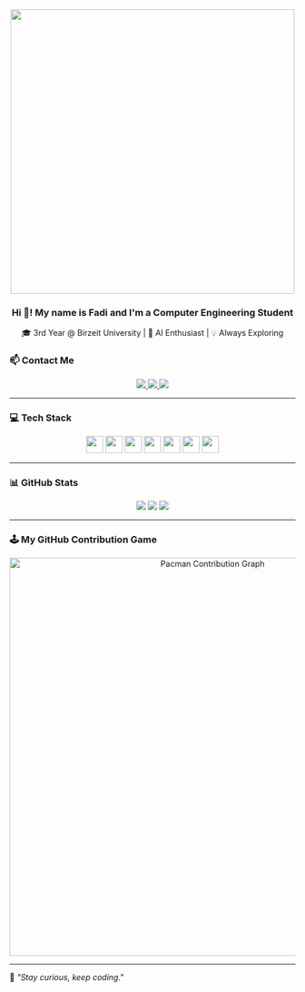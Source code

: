 
<div align="center">
  <img src="https://media1.giphy.com/media/v1.Y2lkPTc5MGI3NjExc3Zha3AyeHpucmN3cXJ4NTUyZDcxMWdvdWs0Z3c2ZHp6c3JmY2xoaSZlcD12MV9pbnRlcm5hbF9naWZfYnlfaWQmY3Q9Zw/NKEt9elQ5cR68/giphy.gif" height="500"/>
</div>

<h3 align="center">Hi 👋! My name is Fadi and I'm a Computer Engineering Student</h3>

<p align="center">🎓 3rd Year @ Birzeit University | 🤖 AI Enthusiast | 💡 Always Exploring</p>

### 📫 Contact Me

<div align="center">
  <a href="https://www.linkedin.com/in/fadi-bassous/" target="_blank">
    <img src="https://img.shields.io/badge/LinkedIn-blue?style=for-the-badge&logo=linkedin" />
  </a>
  <a href="mailto:fadi2004b@gmail.com" target="_blank">
    <img src="https://img.shields.io/badge/Gmail-red?style=for-the-badge&logo=gmail&logoColor=white" />
  </a>
  <a href="https://www.facebook.com/fadifadfod18" target="_blank">
    <img src="https://img.shields.io/badge/Facebook-1877F2?style=for-the-badge&logo=facebook&logoColor=white" />
  </a>
</div>

---

### 💻 Tech Stack

<div align="center">
  <img src="https://cdn.jsdelivr.net/gh/devicons/devicon/icons/python/python-original.svg" height="30"/>
  <img src="https://cdn.jsdelivr.net/gh/devicons/devicon/icons/c/c-original.svg" height="30"/>
  <img src="https://cdn.jsdelivr.net/gh/devicons/devicon/icons/cplusplus/cplusplus-original.svg" height="30"/>
  <img src="https://cdn.jsdelivr.net/gh/devicons/devicon/icons/java/java-original.svg" height="30"/>
  <img src="https://cdn.jsdelivr.net/gh/devicons/devicon/icons/tensorflow/tensorflow-original.svg" height="30"/>
  <img src="https://cdn.jsdelivr.net/gh/devicons/devicon/icons/html5/html5-original.svg" height="30"/>
  <img src="https://cdn.jsdelivr.net/gh/devicons/devicon/icons/css3/css3-original.svg" height="30"/>
</div>

---

### 📊 GitHub Stats

<div align="center">
  <img src="https://github-profile-summary-cards.vercel.app/api/cards/profile-details?username=engFadi&theme=tokyonight" />
  <img src="https://github-profile-summary-cards.vercel.app/api/cards/repos-per-language?username=engFadi&theme=tokyonight" />
  <img src="https://github-profile-summary-cards.vercel.app/api/cards/stats?username=engFadi&theme=tokyonight" />
</div>

---

### 🕹️ My GitHub Contribution Game

<div align="center">
  <img src="https://github.com/engFadi/engFadi/blob/main/87816636-8bf5-4530-a361-40d7c7555eb7.png" alt="Pacman Contribution Graph" width="700"/>
</div>

---

🧠 *"Stay curious, keep coding."*
